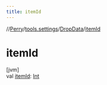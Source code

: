 ```yaml
---
title: itemId
---
```

//[Perry](../../../index.html)/[tools.settings](../index.html)/[DropData](index.html)/[itemId](item-id.html)



# itemId



[jvm]\
val [itemId](item-id.html): [Int](https://kotlinlang.org/api/latest/jvm/stdlib/kotlin/-int/index.html)




